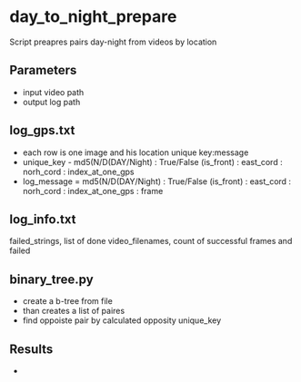 # day_to_night_prepare
Script preapres pairs day-night from videos by location

## Parameters
- input video path
- output log path

## log_gps.txt
- each row is one image and his location unique key:message
- unique_key -  md5(N/D(DAY/Night) : True/False (is_front) : east_cord :  norh_cord : index_at_one_gps
- log_message = md5(N/D(DAY/Night) : True/False (is_front) : east_cord :  norh_cord : index_at_one_gps : frame

## log_info.txt
failed_strings, list of done video_filenames, count of successful frames and failed

## binary_tree.py
- create a b-tree from file
- than creates a list of paires 
- find oppoiste pair by calculated opposity unique_key

## Results
- 


                               

